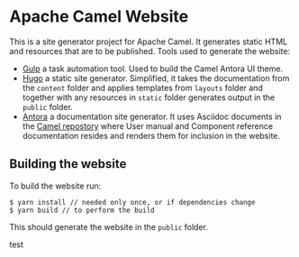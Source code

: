 # Apache Camel Website

This is a site generator project for Apache Camel. It generates static HTML and
resources that are to be published. Tools used to generate the website:
 - [Gulp](http://gulpjs.com/) a task automation tool. Used to build the Camel
   Antora UI theme.
 - [Hugo](https://gohugo.io) a static site generator. Simplified, it takes the
   documentation from the `content` folder and applies templates from `layouts`
   folder and together with any resources in `static` folder generates output in
   the `public` folder.
 - [Antora](https://antora.org/) a documentation site generator. It uses
   Asciidoc documents in the [Camel repostory](https://github.com/apache/camel)
   where User manual and Component reference documentation resides and renders
   them for inclusion in the website.

## Building the website

To build the website run:

    $ yarn install // needed only once, or if dependencies change
    $ yarn build // to perform the build

This should generate the website in the `public` folder.

test
